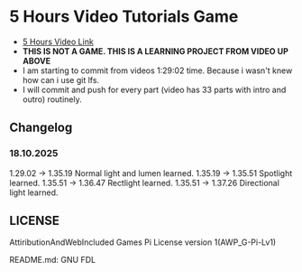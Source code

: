 # 5 Hours Video Tutorials Game
- [5 Hours Video Link](https://www.youtube.com/watch?v=k-zMkzmduqI&list=PL3ktcUu6HAqbSWsIPz7QRyn0vkCndRd0D)
- **THIS IS NOT A GAME. THIS IS A LEARNING PROJECT FROM VIDEO UP ABOVE**
- I am starting to commit from videos 1:29:02 time. Because i wasn't knew how can i use git lfs.
- I will commit and push for every part (video has 33 parts with intro and outro) routinely.

## Changelog
### 18.10.2025 
1.29.02 -> 1.35.19 Normal light and lumen learned.
1.35.19 -> 1.35.51 Spotlight learned.
1.35.51 -> 1.36.47 Rectlight learned.
1.35.51 -> 1.37.26 Directional light learned.

## LICENSE
AttiributionAndWebIncluded Games Pi License version 1(AWP_G-Pi-Lv1)


README.md: GNU FDL
